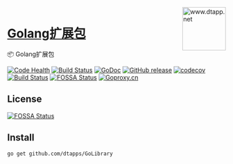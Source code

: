 <img align="right" width="100" src="https://kodo-cdn.dtapp.net/04/999e9f2f06d396968eacc10ce9bc8a.png" alt="www.dtapp.net"/>

<h1 align="left"><a href="https://www.dtapp.net/">Golang扩展包</a></h1>

📦 Golang扩展包

[![Code Health](https://hn.devcloud.huaweicloud.com/codecheck/v1/codecheck/task/codehealth.svg?taskId=82a0bdc87df1459da1507c17329bd445)](https://hn.devcloud.huaweicloud.com/codecheck/project/b7a03c9ea96e40cb93fed6e23a27a7be/codecheck/task/82a0bdc87df1459da1507c17329bd445/detail)
[![Build Status](https://secure.travis-ci.com/dtapps/GoLibrary.png?branch=master)](http://travis-ci.org/dtapps/GoLibrary)
[![GoDoc](https://godoc.org/github.com/dtapps/GoLibrary?status.svg)](https://godoc.org/github.com/dtapps/GoLibrary)
[![GitHub release](https://img.shields.io/github/release/dtapps/GoLibrary.svg)](https://github.com/dtapps/GoLibrary/releases/latest)
[![codecov](https://codecov.io/gh/dtapps/GoLibrary/branch/master/graph/badge.svg)](https://codecov.io/gh/dtapps/GoLibrary)
[![Build Status](https://travis-ci.org/dtapps/GoLibrary.svg?branch=master)](https://travis-ci.org/dtapps/GoLibrary)
[![FOSSA Status](https://app.fossa.com/api/projects/github.com%2Fdtapps%2FGoLibrary?type=shield)](https://app.fossa.com/projects/git%2Bgithub.com%dtapps%2FGoLibrary?ref=badge_shield)
[![Goproxy.cn](https://goproxy.cn/stats/github.com/dtapps/GoLibrary/badges/download-count.svg)](https://goproxy.cn)


## License
[![FOSSA Status](https://app.fossa.com/api/projects/git%2Bgithub.com%2dtapps%2FGoLibrary.svg?type=large)](https://app.fossa.com/projects/git%2Bgithub.com%2dtapps%2FGoLibrary?ref=badge_large)

## Install

```Importing
go get github.com/dtapps/GoLibrary
```
